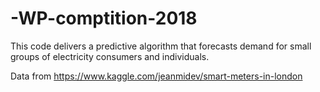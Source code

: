 # -WP-comptition-2018

This code delivers a predictive algorithm that forecasts demand for small groups of electricity consumers and individuals.

Data from https://www.kaggle.com/jeanmidev/smart-meters-in-london
